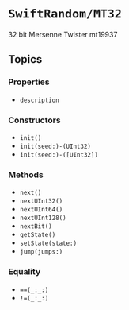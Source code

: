 # ``SwiftRandom/MT32``

32 bit Mersenne Twister mt19937

## Topics

### Properties

- ``description``

### Constructors

- ``init()``
- ``init(seed:)-(UInt32)``
- ``init(seed:)-([UInt32])``

### Methods

- ``next()``
- ``nextUInt32()``
- ``nextUInt64()``
- ``nextUInt128()``
- ``nextBit()``
- ``getState()``
- ``setState(state:)``
- ``jump(jumps:)``

### Equality
- ``==(_:_:)``
- ``!=(_:_:)``
